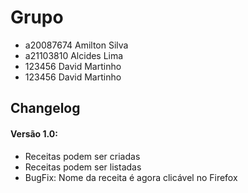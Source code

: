# Grupo
- a20087674	Amilton Silva	
- a21103810	Alcides Lima
- 123456 David Martinho
- 123456 David Martinho

## Changelog
#### Versão 1.0:
- Receitas podem ser criadas
- Receitas podem ser listadas
- BugFix: Nome da receita é agora clicável no Firefox
